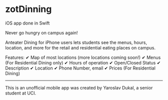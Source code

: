 # zotDinning
iOS app done in Swift 



Never go hungry on campus again!

Anteater Dining for iPhone users lets students see the menus, hours, location, and more for the retail and residential eating places on campus.

Features:
✔ Map of most locations (more locations coming soon!)
✔ Menus (For Residential Dining only)
✔ Hours of operation
✔ Open/Closed Status
✔ Description
✔ Location
✔ Phone Number, email
✔ Prices (For Residential Dining)

*****
This is an unofficial mobile app was created by Yaroslav Dukal, a senior student at UCI.
 
